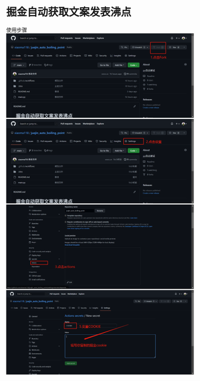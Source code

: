 # 掘金自动获取文案发表沸点
使用步骤
![](imgage/img.png)
![](imgage/img_2.png)
![](imgage/img_4.png)
![](imgage/img_3.png)